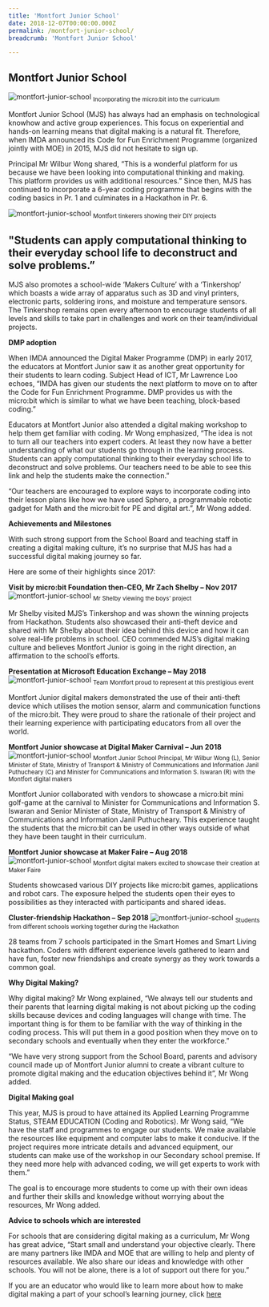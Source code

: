 ```yaml
---
title: 'Montfort Junior School'
date: 2018-12-07T00:00:00.000Z
permalink: /montfort-junior-school/
breadcrumb: 'Montfort Junior School'

---
```



## Montfort Junior School

![montfort-junior-school](/images/stories/features/montfort-junior-school/montfort-junior-school1.JPG)
<sub>Incorporating the micro:bit into the curriculum</sub>

Montfort Junior School (MJS) has always had an emphasis on technological knowhow and active group experiences. This focus on experiential and hands-on learning means that digital making is a natural fit. Therefore, when IMDA announced its Code for Fun Enrichment Programme (organized jointly with MOE) in 2015, MJS did not hesitate to sign up.

Principal Mr Wilbur Wong shared, “This is a wonderful platform for us because we have been looking into computational thinking and making. This platform provides us with additional resources.” Since then, MJS has continued to incorporate a 6-year coding programme that begins with the coding basics in Pr. 1 and culminates in a Hackathon in Pr. 6.

![montfort-junior-school](/images/stories/features/montfort-junior-school/montfort-junior-school2.JPG)
<sub>Montfort tinkerers showing their DIY projects</sub>

## "Students can apply computational thinking to their everyday school life to deconstruct and solve problems.”
MJS also promotes a school-wide ‘Makers Culture’ with a ‘Tinkershop’ which boasts a wide array of apparatus such as 3D and vinyl printers, electronic parts, soldering irons, and moisture and temperature sensors. The Tinkershop remains open every afternoon to encourage students of all levels and skills to take part in challenges and work on their team/individual projects. 

**DMP adoption**

When IMDA announced the Digital Maker Programme (DMP) in early 2017, the educators at Montfort Junior saw it as another great opportunity for their students to learn coding. Subject Head of ICT, Mr Lawrence Loo echoes, “IMDA has given our students the next platform to move on to after the Code for Fun Enrichment Programme. DMP provides us with the micro:bit which is similar to what we have been teaching, block-based coding.”

Educators at Montfort Junior also attended a digital making workshop to help them get familiar with coding. Mr Wong emphasized, “The idea is not to turn all our teachers into expert coders. At least they now have a better understanding of what our students go through in the learning process. Students can apply computational thinking to their everyday school life to deconstruct and solve problems. Our teachers need to be able to see this link and help the students make the connection.” 

“Our teachers are encouraged to explore ways to incorporate coding into their lesson plans like how we have used Sphero, a programmable
robotic gadget for Math and the micro:bit for PE and digital art.”, Mr Wong added.

**Achievements and Milestones**


With such strong support from the School Board and teaching staff in creating a digital making culture, it’s no surprise that MJS has had a successful digital making journey so far.

Here are some of their highlights since 2017:

**Visit by micro:bit Foundation then-CEO, Mr Zach Shelby – Nov 2017**
![montfort-junior-school](/images/stories/features/montfort-junior-school/montfort-junior-school3.JPG)
<sub>Mr Shelby viewing the boys’ project</sub>

Mr Shelby visited MJS’s Tinkershop and was shown the winning projects from Hackathon. Students also showcased their anti-theft device and shared with Mr Shelby about their idea behind this device and how it can solve real-life problems in school. CEO commended MJS’s digital making culture and believes Montfort Junior is going in the right direction, an affirmation to the school’s efforts.

**Presentation at Microsoft Education Exchange – May 2018**
![montfort-junior-school](/images/stories/features/montfort-junior-school/montfort-junior-school4.JPG)
<sub>Team Montfort proud to represent at this prestigious event</sub>

Montfort Junior digital makers demonstrated the use of their anti-theft device which utilises the motion sensor, alarm and communication functions of the micro:bit. They were proud to share the rationale of their project and their learning experience with participating educators from all over the world.

**Montfort Junior showcase at Digital Maker Carnival – Jun 2018**
![montfort-junior-school](/images/stories/features/montfort-junior-school/montfort-junior-school5.JPG)
<sub>Montfort Junior School Principal, Mr Wilbur Wong (L), Senior Minister of State, Ministry of Transport & Ministry of Communications and Information Janil Puthucheary (C) and Minister for Communications and Information S. Iswaran (R) with the Montfort digital makers</sub>

Montfort Junior collaborated with vendors to showcase a micro:bit mini golf-game at the carnival to Minister for Communications and Information S. Iswaran and Senior Minister of State, Ministry of Transport & Ministry of Communications and Information Janil Puthucheary. This experience taught the students that the micro:bit can be used in other ways outside of what they have been taught in their curriculum.

**Montfort Junior showcase at Maker Faire – Aug 2018**
![montfort-junior-school](/images/stories/features/montfort-junior-school/montfort-junior-school6.JPG)
<sub>Montfort digital makers excited to showcase their creation at Maker Faire</sub>

Students showcased various DIY projects like micro:bit games, applications and robot cars. The exposure helped the students open their eyes to possibilities as they interacted with participants and shared ideas.

**Cluster-friendship Hackathon – Sep 2018**
![montfort-junior-school](/images/stories/features/montfort-junior-school/montfort-junior-school7.JPG)
<sub>Students from different schools working together during the Hackathon</sub>

28 teams from 7 schools participated in the Smart Homes and Smart Living hackathon. Coders with different experience levels gathered to learn and have fun, foster new friendships and create synergy as they work towards a common goal.


**Why Digital Making?**

Why digital making? Mr Wong explained, “We always tell our students and their parents that learning digital making is not about picking up the coding skills because devices and coding languages will change with time. The important thing is for them to be familiar with the way of thinking in the coding process. This will put them in a good position when they move on to secondary schools and eventually when they enter the workforce.” 

“We have very strong support from the School Board, parents and advisory council made up of Montfort Junior alumni to create a vibrant culture to promote digital making and the education objectives behind it”, Mr Wong added.


**Digital Making goal**

This year, MJS is proud to have attained its Applied Learning Programme Status, STEAM EDUCATION (Coding and Robotics). Mr Wong said, “We have the staff and programmes to engage our students. We make available the resources like equipment and computer labs to make it conducive. If the project requires more intricate details and advanced equipment, our students can make use of the workshop in our Secondary school premise. If they need more help with advanced coding, we will get experts to work with them.”

The goal is to encourage more students to come up with their own ideas and further their skills and knowledge without worrying about the resources, Mr Wong added.


**Advice to schools which are interested**


For schools that are considering digital making as a curriculum, Mr Wong has great advice, “Start small and understand your objective clearly. There are many partners like IMDA and MOE that are willing to help and plenty of resources available. We also share our ideas and knowledge with other schools. You will not be alone, there is a lot of support out there for you.”

If you are an educator who would like to learn more about how to make digital making a part of your school’s learning journey, click [here](/in-schools/digital-maker/overview/)<br>



 



